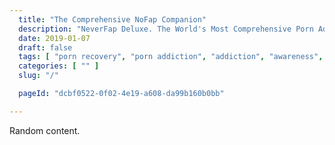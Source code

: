 ```yaml
---
  title: "The Comprehensive NoFap Companion"
  description: "NeverFap Deluxe. The World's Most Comprehensive Porn Addiction Recovery Solution. Start Your Porn Recovery Journey Today."
  date: 2019-01-07
  draft: false
  tags: [ "porn recovery", "porn addiction", "addiction", "awareness", "nofap", "neverfap", "NoFap Companion", "NoFap Alternative", "neverfap deluxe", "nofap guide", "neverfap basics" ]
  categories: [ "" ]
  slug: "/"

  pageId: "dcbf0522-0f02-4e19-a608-da99b160b0bb"

---
```


Random content. 